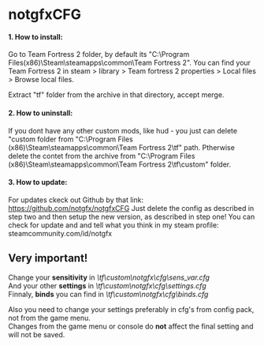 # notgfxCFG


#### 1. How to install:

Go to Team Fortress 2 folder, by default its "C:\Program Files(x86)\Steam\steamapps\common\Team Fortress 2\".
You can find your Team Fortress 2 in steam > library > Team fortress 2 properties > Local files > Browse local files.

Extract "tf" folder from the archive in that directory, accept merge. 


#### 2. How to uninstall: 

If you dont have any other custom mods, like hud - you just can delete "custom folder from "C:\Program Files (x86)\Steam\steamapps\common\Team Fortress 2\tf\" path. 
Ptherwise delete the contet from the archive from "C:\Program Files (x86)\Steam\steamapps\common\Team Fortress 2\tf\custom" folder.

#### 3. How to update:

For updates ckeck out Github by that link: https://github.com/notgfx/notgfxCFG
Just delete the config as described in step two and then setup the new version, as described in step one!
You can check for update and and tell what you think in my steam profile: steamcommunity.com/id/notgfx

## Very important!

Change your **sensitivity** in *\tf\custom\notgfx\cfg\sens_var.cfg*  
And your other **settings** in *\tf\custom\notgfx\cfg\settings.cfg*  
Finnaly, **binds** you can find in *\tf\custom\notgfx\cfg\binds.cfg*

Also you need to change your settings preferably in cfg's from config pack, not from the game menu.  
Changes from the game menu or console do **not** affect the final setting and will not be saved.